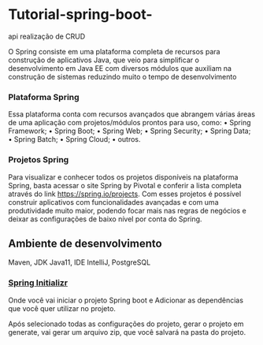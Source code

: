 # Tutorial-spring-boot-
api realização de CRUD 

O Spring consiste em uma plataforma completa de recursos para construção de 
aplicativos Java, que veio para simplificar o desenvolvimento em Java EE com 
diversos módulos que auxiliam na construção de sistemas reduzindo muito o 
tempo de desenvolvimento

### Plataforma Spring
Essa plataforma conta com recursos avançados que abrangem várias áreas de 
uma aplicação com projetos/módulos prontos para uso, como:
• Spring Framework;
• Spring Boot;
• Spring Web;
• Spring Security;
• Spring Data;
• Spring Batch;
• Spring Cloud;
• outros.

### Projetos Spring 
Para visualizar e conhecer todos os projetos disponíveis na plataforma Spring, 
basta acessar o site Spring by Pivotal e conferir a lista completa através do link 
https://spring.io/projects.
Com esses projetos é possível construir aplicativos com funcionalidades 
avançadas e com uma produtividade muito maior, podendo focar mais nas regras 
de negócios e deixar as configurações de baixo nível por conta do Spring.


## Ambiente de desenvolvimento
Maven,
JDK
Java11,
IDE IntelliJ,
PostgreSQL 

### [Spring Initializr](http://start.spring.io)
 Onde você vai iniciar o projeto Spring boot e
Adicionar as dependências que você quer utilizar
no projeto. 

Após selecionado todas as configurações do projeto,
gerar o projeto em generate, vai gerar um arquivo zip,
que você salvará na pasta do projeto. 
